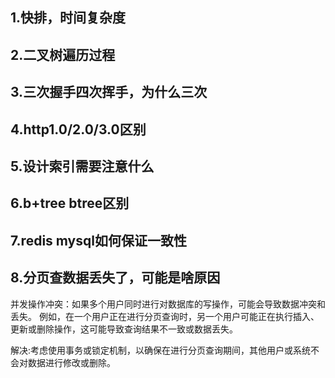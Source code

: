 ## 1.快排，时间复杂度

## 2.二叉树遍历过程

## 3.三次握手四次挥手，为什么三次

## 4.http1.0/2.0/3.0区别

## 5.设计索引需要注意什么

## 6.b+tree btree区别

## 7.redis mysql如何保证一致性

## 8.分页查数据丢失了，可能是啥原因

并发操作冲突：如果多个用户同时进行对数据库的写操作，可能会导致数据冲突和丢失。
例如，在一个用户正在进行分页查询时，另一个用户可能正在执行插入、更新或删除操作，这可能导致查询结果不一致或数据丢失。

解决:考虑使用事务或锁定机制，以确保在进行分页查询期间，其他用户或系统不会对数据进行修改或删除。
